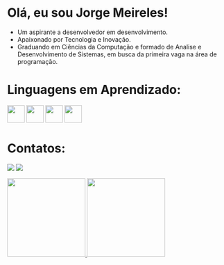 # Olá, eu sou Jorge Meireles!

- Um aspirante a desenvolvedor em desenvolvimento.
- Apaixonado por Tecnologia e Inovação.
- Graduando em Ciências da Computação e formado de Analise e Desenvolvimento de Sistemas, em busca da primeira vaga na área de programação.

# Linguagens em Aprendizado:

 <img src="https://cdn.jsdelivr.net/gh/devicons/devicon/icons/java/java-original-wordmark.svg" width="40" heigth="40" /> <img src="https://cdn.jsdelivr.net/gh/devicons/devicon/icons/javascript/javascript-original.svg" width="40" heigth="40" /> <img src="https://cdn.jsdelivr.net/gh/devicons/devicon/icons/html5/html5-original-wordmark.svg" width="40" heigth="40"/> <img src="https://cdn.jsdelivr.net/gh/devicons/devicon/icons/css3/css3-original-wordmark.svg"  width="40" heigth="40"/>
 
 
 # Contatos:
 
<div>

<a href="https://www.linkedin.com/in/jorgemeireles12" target="_blank"><img src="https://img.shields.io/badge/-LinkedIn-%230077B5?style=for-the-badge&logo=linkedin&logoColor=white" target="_blank"></a> 
<a href = "mailto:joojmeireles@gmail.com"><img src="https://img.shields.io/badge/Gmail-D14836?style=for-the-badge&logo=gmail&logoColor=white" target="_blank"></a>
  
</div>
 
 
<div>
 
<a href="https://github.com/MeirelesJunior">
<img height="180em" src="https://github-readme-stats.vercel.app/api/top-langs/?username=MeirelesJunior&layout=compact&langs_count=7&theme=dracula"/> <img height="180em" src="https://github-readme-stats.vercel.app/api?username=MeirelesJunior&show_icons=true&theme=dracula&include_all_commits=true&count_private=true"/>

</div> 
 
 
           
          

          
